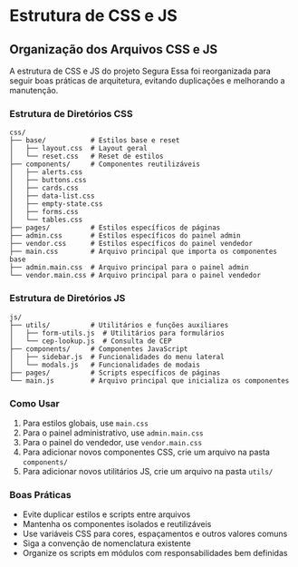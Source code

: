 # Estrutura de CSS e JS

## Organização dos Arquivos CSS e JS

A estrutura de CSS e JS do projeto Segura Essa foi reorganizada para seguir boas práticas de arquitetura, evitando duplicações e melhorando a manutenção.

### Estrutura de Diretórios CSS

```
css/
├── base/           # Estilos base e reset
│   ├── layout.css  # Layout geral
│   └── reset.css   # Reset de estilos
├── components/     # Componentes reutilizáveis
│   ├── alerts.css
│   ├── buttons.css
│   ├── cards.css
│   ├── data-list.css
│   ├── empty-state.css
│   ├── forms.css
│   └── tables.css
├── pages/          # Estilos específicos de páginas
├── admin.css       # Estilos específicos do painel admin
├── vendor.css      # Estilos específicos do painel vendedor
├── main.css        # Arquivo principal que importa os componentes base
├── admin.main.css  # Arquivo principal para o painel admin
└── vendor.main.css # Arquivo principal para o painel vendedor
```

### Estrutura de Diretórios JS

```
js/
├── utils/          # Utilitários e funções auxiliares
│   ├── form-utils.js  # Utilitários para formulários
│   └── cep-lookup.js  # Consulta de CEP
├── components/     # Componentes JavaScript
│   ├── sidebar.js  # Funcionalidades do menu lateral
│   └── modals.js   # Funcionalidades de modais
├── pages/          # Scripts específicos de páginas
└── main.js         # Arquivo principal que inicializa os componentes
```

### Como Usar

1. Para estilos globais, use `main.css`
2. Para o painel administrativo, use `admin.main.css`
3. Para o painel do vendedor, use `vendor.main.css`
4. Para adicionar novos componentes CSS, crie um arquivo na pasta `components/`
5. Para adicionar novos utilitários JS, crie um arquivo na pasta `utils/`

### Boas Práticas

- Evite duplicar estilos e scripts entre arquivos
- Mantenha os componentes isolados e reutilizáveis
- Use variáveis CSS para cores, espaçamentos e outros valores comuns
- Siga a convenção de nomenclatura existente
- Organize os scripts em módulos com responsabilidades bem definidas
